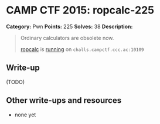 # CAMP CTF 2015: ropcalc-225

**Category:** Pwn
**Points:** 225
**Solves:** 38
**Description:**

> Ordinary calculators are obsolete now.
>
> [ropcalc](ropcalc) is [running](server.py) on `challs.campctf.ccc.ac:10109`


## Write-up

(TODO)

## Other write-ups and resources

* none yet
